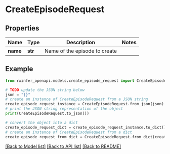 # CreateEpisodeRequest


## Properties

Name | Type | Description | Notes
------------ | ------------- | ------------- | -------------
**name** | **str** | Name of the episode to create | 

## Example

```python
from rxinfer_openapi.models.create_episode_request import CreateEpisodeRequest

# TODO update the JSON string below
json = "{}"
# create an instance of CreateEpisodeRequest from a JSON string
create_episode_request_instance = CreateEpisodeRequest.from_json(json)
# print the JSON string representation of the object
print(CreateEpisodeRequest.to_json())

# convert the object into a dict
create_episode_request_dict = create_episode_request_instance.to_dict()
# create an instance of CreateEpisodeRequest from a dict
create_episode_request_from_dict = CreateEpisodeRequest.from_dict(create_episode_request_dict)
```
[[Back to Model list]](../README.md#documentation-for-models) [[Back to API list]](../README.md#documentation-for-api-endpoints) [[Back to README]](../README.md)


